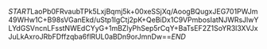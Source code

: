 $START$LaoPb0FRvaubTPk5LxjBqmj5k+00xeSSjXq/AoogBQugxJEG701PWJm49WHw1C+B98sVGanEkd/uStp1IgCtj2pK+QeBiDx1C9VPmbosIatNJWRsJlwYLYdGSVncnLFsstNWEdCYyG+1mBZlyPhSep5rCqY+BaTsEF2Z1SoYR3l3XVJxJuLkAxroJRbFDffzqba6flRUL0aBDn9orJmnDw==$END$